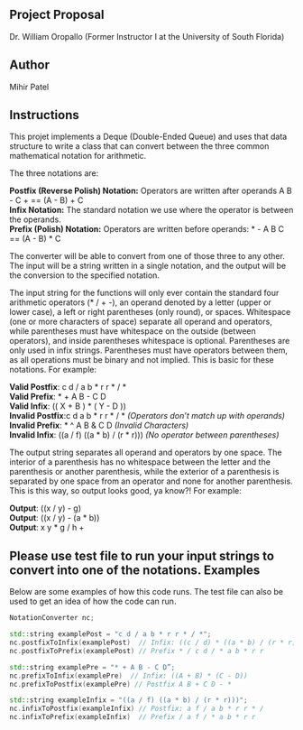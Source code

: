 Project Proposal
-----------------
Dr. William Oropallo (Former Instructor I at the University of South Florida)

Author
-------
Mihir Patel   

Instructions
-------------   
This projet implements a Deque (Double-Ended Queue) and uses that data structure to write a class that can 
convert between the three common mathematical notation for arithmetic.

The three notations are:
   
**Postfix (Reverse Polish) Notation:** Operators are written after operands A B - C + == (A - B) + C     
**Infix Notation:**   The standard notation we use where the operator is between the operands.    
**Prefix (Polish) Notation:**   Operators are written before operands: * - A B C == (A - B) * C    

The converter will be able to convert from one of those three to any other. The input will be a string written in a single notation,
and the output will be the conversion to the specified notation.   

The input string for the functions will only ever contain the standard four arithmetic operators (* / + -), an operand denoted by
a letter (upper or lower case), a left or right parentheses (only round), or spaces. Whitespace (one or more characters of space) 
separate all operand and operators, while parentheses must have whitespace on the outside (between operators), and inside parentheses
whitespace is optional. Parentheses are only used in infix strings. Parentheses must have operators between them, as all operations
must be binary and not implied. This is basic for these notations. For example: 
   
**Valid Postfix**: c  d / a b * r r        * / *      
**Valid Prefix**: *   +    A B - C D   
**Valid Infix**: (( X + B ) * ( Y - D ))    
**Invalid Postfix**:c d a b * r r * / * *(Operators don’t match up with operands)*    
**Invalid Prefix**: * ^ A B & C D *(Invalid Characters)*     
**Invalid Infix**: ((a / f) ((a * b) / (r * r))) *(No operator between parentheses)*     

The output string separates all operand and operators by one space. The interior of a parenthesis has
no whitespace between the letter and the parenthesis or another parenthesis, while the exterior of a parenthesis is separated 
by one space from an operator and none for another parenthesis. This is this way, so output looks good, ya know?! For example:    

**Output**: ((x / y) - g)   
**Output**: ((x / y) - (a * b))   
**Output**: x y * g / h +   

Please use test file to run your input strings to convert into one of the notations.
Examples   
--------   
Below are some examples of how this code runs. The test file can also be used to get an idea of how the code can run. 
````````cpp
NotationConverter nc; 

std::string examplePost = "c d / a b * r r * / *";   
nc.postfixToInfix(examplePost)  // Infix: ((c / d) * ((a * b) / (r * r)))  
nc.postfixToPrefix(examplePost) // Prefix * / c d / * a b * r r   

std::string examplePre = "* + A B - C D”;   
nc.prefixToInfix(examplePre)  // Infix: ((A + B) * (C - D))    
nc.prefixToPostfix(examplePre) // Postfix A B + C D - *    

std::string exampleInfix = "((a / f) ((a * b) / (r * r)))";   
nc.infixToPostfix(exampleInfix) // Postfix: a f / a b * r r * /    
nc.infixToPrefix(exampleInfix)  // Prefix / a f / * a b * r r      
````````
